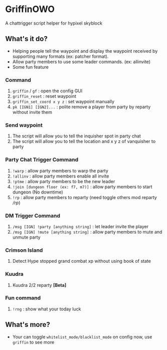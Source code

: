 # GriffinOWO
A chattrigger script helper for hypixel skyblock

## What's it do?
* Helping people tell the waypoint and display the waypoint received by supporting many formats (ex: patcher format). 
* Allow party members to use some leader commands. (ex: allinvite)
* Some fun feature

### Command
1. `griffin` / `gf` : open the config GUI
2. `griffin_reset` : reset waypoint
3. `griffin_set_coord x y z` : set waypoint manually
4. `pk [IGN1] [IGN2]...` : polite remove a player from party by reparty without invite them

### Send waypoint
1. The script will allow you to tell the inquisher spot in party chat
2. The script will allow you to tell the location and x y z of vanquisher to party

### Party Chat Trigger Command
1. `!warp` : allow party members to warp the party
2. `!allinv` : allow party members enable all invite
3. `!ptme` : allow party members to be the new leader
4. `!join [dungeon floor (ex: f7, m7)]` : allow party members to start dungeon (No downtime)
5. `!rp` : allow party members to reparty (need toggle others mod reparty */rp*)

### DM Trigger Command
1. `/msg [IGN] !party [anything string]` : let leader invite the player
2. `/msg [IGN] !mute [anything string]` : allow party members to mute and unmute party

### Crimson Island
1. Detect Hype stopped grand combat xp without using book of state

### Kuudra
1. Kuudra 2/2 reparty **[Beta]**

### Fun command
1. `!rng` : show what your today luck

## What's more?
* Your can toggle `whitelist_mode/blacklist_mode` on config now, use `griffin` to see more

